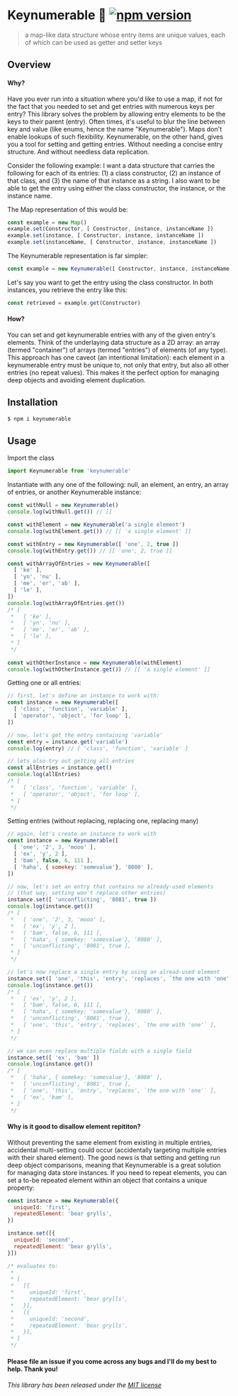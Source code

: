 Keynumerable 🔑 [![npm version](https://img.shields.io/npm/v/keynumerable.svg?style=flat)](keynumerable)
=============================

> a map-like data structure whose entry items are unique values, each of which can be used as getter and setter keys

## Overview

#### Why?
Have you ever run into a situation where you'd like to use a map, if not for the fact that you needed to set and get entries with numerous keys per entry? This library solves the problem by allowing entry elements to be the keys to their parent (entry). Often times, it's useful to blur the line between key and value (like enums, hence the name "Keynumerable"). Maps don't enable lookups of such flexibility. Keynumerable, on the other hand, gives you a tool for setting and getting entries. Without needing a concise entry structure. And without needless data replication.

Consider the following example: I want a data structure that carries the following for each of its entries: (1) a class constructor, (2) an instance of that class, and (3) the name of that instance as a string. I also want to be able to get the entry using either the class constructor, the instance, or the instance name.

The Map representation of this would be:

```js
const example = new Map()
example.set(Constructor, [ Constructor, instance, instanceName ])
example.set(instance, [ Constructor, instance, instanceName ])
example.set(instanceName, [ Constructor, instance, instanceName ])
```

The Keynumerable representation is far simpler:

```js
const example = new Keynumerable([ Constructor, instance, instanceName ])
```

Let's say you want to get the entry using the class constructor. In both instances, you retrieve the entry like this:

```js
const retrieved = example.get(Constructor)
```

#### How?
You can set and get keynumerable entries with any of the given entry's elements. Think of the underlaying data structure as a 2D array: an array (termed "container") of arrays (termed "entries") of elements (of any type). This approach has one caveot (an intentional limitation): each element in a keynumerable entry must be unique to, not only that entry, but also all other entries (no repeat values). This makes it the perfect option for managing deep objects and avoiding element duplication.

## Installation

```sh
$ npm i keynumerable
```

## Usage

Import the class

```js
import Keynumerable from 'keynumerable'
```

Instantiate with any one of the following: null, an element, an entry, an array of entries, or another Keynumerable instance:

```js
const withNull = new Keynumerable()
console.log(withNull.get()) // []

const withElement = new Keynumerable('a single element')
console.log(withElement.get()) // [[ 'a single element' ]]

const withEntry = new Keynumerable([ 'one', 2, true ])
console.log(withEntry.get()) // [[ 'one', 2, true ]]

const withArrayOfEntries = new Keynumerable([
  [ 'ke' ],
  [ 'yn', 'nu' ],
  [ 'me', 'er', 'ab' ],
  [ 'le' ],
])
console.log(withArrayOfEntries.get())
/* [
 *   [ 'ke' ],
 *   [ 'yn', 'nu' ],
 *   [ 'me', 'er', 'ab' ],
 *   [ 'le' ],
 * ]
 */
 
const withOtherInstance = new Keynumerable(withElement)
console.log(withOtherInstance.get()) // [[ 'a single element' ]]
```

Getting one or all entries:

```js
// first, let's define an instance to work with:
const instance = new Keynumerable([
  [ 'class', 'function', 'variable' ],
  [ 'operator', 'object', 'for loop' ],
])

// now, let's get the entry containing 'variable'
const entry = instance.get('variable')
console.log(entry) // [ 'class', 'function', 'variable' ]

// lets also try out getting all entries
const allEntries = instance.get()
console.log(allEntries)
/* [
 *   [ 'class', 'function', 'variable' ],
 *   [ 'operator', 'object', 'for loop' ],
 * ]
 */
```

Setting entries (without replacing, replacing one, replacing many)

```js
// again, let's create an instance to work with
const instance = new Keynumerable([
  [ 'one', '2', 3, 'mooo' ],
  [ 'ex', 'y', 2 ],
  [ 'bam', false, 6, 111 ],
  [ 'haha', { somekey: 'somevalue'}, '8080' ],
])

// now, let's set an entry that contains no already-used elements
// (that way, setting won't replace other entries)
instance.set([ 'unconflicting', '8081', true ])
console.log(instance.get())
/* [
 *   [ 'one', '2', 3, 'mooo' ],
 *   [ 'ex', 'y', 2 ],
 *   [ 'bam', false, 6, 111 ],
 *   [ 'haha', { somekey: 'somevalue'}, '8080' ],
 *   [ 'unconflicting', '8081', true ],
 * ]
 */

// let's now replace a single entry by using an alread-used element
instance.set([ 'one', 'this', 'entry', 'replaces', `the one with 'one'` ])
console.log(instance.get())
/* [
 *   [ 'ex', 'y', 2 ],
 *   [ 'bam', false, 6, 111 ],
 *   [ 'haha', { somekey: 'somevalue'}, '8080' ],
 *   [ 'unconflicting', '8081', true ],
 *   [ 'one', 'this', 'entry', 'replaces', `the one with 'one'` ],
 * ]
 */

// we can even replace multiple fields with a single field
instance.set([ 'ex', 'bam' ])
console.log(instance.get())
/* [
 *   [ 'haha', { somekey: 'somevalue'}, '8080' ],
 *   [ 'unconflicting', '8081', true ],
 *   [ 'one', 'this', 'entry', 'replaces', `the one with 'one'` ],
 *   [ 'ex', 'bam' ],
 * ]
 */
```


#### Why is it good to disallow element repititon?
Without preventing the same element from existing in multiple entries, accidental multi-setting could occur (accidentally targeting multiple entries with their shared element). The good news is that setting and getting run deep object comparisons, meaning that Keynumerable is a great solution for managing data store instances. If you need to repeat elements, you can set a to-be repeated element within an object that contains a unique property:

```js
const instance = new Keynumerable({
  uniqueId: 'first',
  repeatedElement: 'bear grylls',
})

instance.set([{
  uniqueId: 'second',
  repeatedElement: 'bear grylls',
}])

/* evaluates to:
 *
 * [
 *   [{
 *     uniqueId: 'first',
 *     repeatedElement: 'bear grylls',
 *   }],
 *   [{
 *     uniqueId: 'second',
 *     repeatedElement: 'bear grylls',
 *   }],
 * ]
 */


```

#### Please file an issue if you come across any bugs and I'll do my best to help. Thank you!



###### This library has been released under the [MIT license](https://mit-license.org/)